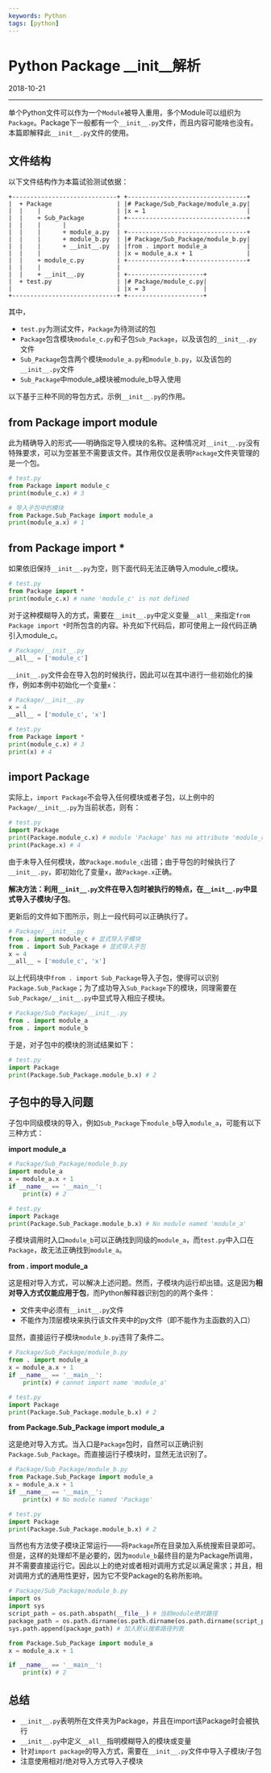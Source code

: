 ```yaml
---
keywords: Python
tags: [python]
---
```


# Python Package __init__解析

2018-10-21

---

单个Python文件可以作为一个`Module`被导入重用，多个Module可以组织为`Package`。Package下一般都有一个`__init__.py`文件，而且内容可能啥也没有。本篇即解释此`__init__.py`文件的使用。

## 文件结构

以下文件结构作为本篇试验测试依据：


    +-----------------------------+ +---------------------------------+
    |  + Package                  | |# Package/Sub_Package/module_a.py|
    |  |    |                     | |x = 1                            |
    |  |    + Sub_Package         | +---------------------------------+
    |  |    |      |              |
    |  |    |      + module_a.py  | +---------------------------------+
    |  |    |      + module_b.py  | |# Package/Sub_Package/module_b.py|
    |  |    |      + __init__.py  | |from . import module_a           |
    |  |    |                     | |x = module_a.x + 1               |
    |  |    + module_c.py         | +---------------+-----------------+
    |  |    |                     |
    |  |    + __init__.py         | +---------------------+
    |  + test.py                  | |# Package/module_c.py|
    |                             | |x = 3                |
    +-----------------------------+ +---------------------+


其中，

- `test.py`为测试文件，`Package`为待测试的包
- `Package`包含模块`module_c.py`和子包`Sub_Package`，以及该包的`__init__.py`文件
- `Sub_Package`包含两个模块`module_a.py`和`module_b.py`，以及该包的`__init__.py`文件
- `Sub_Package`中module_a模块被module_b导入使用

以下基于三种不同的导包方式，示例`__init__.py`的作用。

## from Package import module

此为精确导入的形式——明确指定导入模块的名称。这种情况对`__init__.py`没有特殊要求，可以为空甚至不需要该文件。其作用仅仅是表明`Package`文件夹管理的是一个包。

```python
# test.py
from Package import module_c
print(module_c.x) # 3

# 导入子包中的模块
from Package.Sub_Package import module_a
print(module_a.x) # 1
```

## from Package import *

如果依旧保持`__init__.py`为空，则下面代码无法正确导入module_c模块。

```python
# test.py
from Package import *
print(module_c.x) # name 'module_c' is not defined
```

对于这种模糊导入的方式，需要在`__init__.py`中定义变量`__all__`来指定`from Package import *`时所包含的内容。补充如下代码后，即可使用上一段代码正确引入module_c。

```python
# Package/__init__.py
__all__ = ['module_c']
```

`__init__.py`文件会在导入包的时候执行，因此可以在其中进行一些初始化的操作，例如本例中初始化一个变量`x`：

```python
# Package/__init__.py
x = 4
__all__ = ['module_c', 'x']
```

```python
# test.py
from Package import *
print(module_c.x) # 3
print(x) # 4
```
## import Package

实际上，`import Package`不会导入任何模块或者子包，以上例中的`Package/__init__.py`为当前状态，则有：

```python
# test.py
import Package
print(Package.module_c.x) # module 'Package' has no attribute 'module_c'
print(Package.x) # 4
```

由于未导入任何模块，故`Package.module_c`出错；由于导包的时候执行了`__init__.py`，即初始化了变量`x`，故`Package.x`正确。

**解决方法：利用`__init__.py`文件在导入包时被执行的特点，在`__init__.py`中显式导入子模块/子包**。

更新后的文件如下图所示，则上一段代码可以正确执行了。

```python
# Package/__init__.py
from . import module_c # 显式导入子模块
from . import Sub_Package # 显式导入子包
x = 4
__all__ = ['module_c', 'x']
```

以上代码块中`from . import Sub_Package`导入子包，使得可以识别`Package.Sub_Package`；为了成功导入`Sub_Package`下的模块，同理需要在`Sub_Package/__init__.py`中显式导入相应子模块。

```python
# Package/Sub_Package/__init__.py
from . import module_a
from . import module_b
```

于是，对子包中的模块的测试结果如下：

```python
# test.py
import Package
print(Package.Sub_Package.module_b.x) # 2
```

## 子包中的导入问题

子包中同级模块的导入，例如`Sub_Package`下`module_b`导入`module_a`，可能有以下三种方式：

**import module_a**

```python
# Package/Sub_Package/module_b.py
import module_a
x = module_a.x + 1
if __name__ == '__main__':
    print(x) # 2

# test.py
import Package
print(Package.Sub_Package.module_b.x) # No module named 'module_a'
```

子模块调用时入口`module_b`可以正确找到同级的`module_a`，而`test.py`中入口在`Package`，故无法正确找到`module_a`。

**from . import module_a**

这是相对导入方式，可以解决上述问题。然而，子模块内运行却出错。这是因为**相对导入方式仅能应用于包**，而Python解释器识别包的的两个条件：
- 文件夹中必须有`__init__.py`文件
- 不能作为顶层模块来执行该文件夹中的py文件（即不能作为主函数的入口）

显然，直接运行子模块`module_b.py`违背了条件二。

```python
# Package/Sub_Package/module_b.py
from . import module_a
x = module_a.x + 1
if __name__ == '__main__':
    print(x) # cannot import name 'module_a'

# test.py
import Package
print(Package.Sub_Package.module_b.x) # 2
```

**from Package.Sub_Package import module_a**

这是绝对导入方式。当入口是`Package`包时，自然可以正确识别`Package.Sub_Package`。而直接运行子模块时，显然无法识别了。

```python
# Package/Sub_Package/module_b.py
from Package.Sub_Package import module_a
x = module_a.x + 1
if __name__ == '__main__':
    print(x) # No module named 'Package'

# test.py
import Package
print(Package.Sub_Package.module_b.x) # 2
```

当然也有方法使子模块正常运行——将`Package`所在目录加入系统搜索目录即可。但是，这样的处理却不是必要的，因为`module_b`最终目的是为Package所调用，并不需要直接运行它。因此以上的绝对或者相对调用方式足以满足需求；并且，相对调用方式的通用性更好，因为它不受Package的名称所影响。

```python
# Package/Sub_Package/module_b.py
import os
import sys
script_path = os.path.abspath(__file__) # 当前module绝对路径
package_path = os.path.dirname(os.path.dirname(os.path.dirname(script_path))) # 上三级路径，即Package的父目录
sys.path.append(package_path) # 加入默认搜索路径列表

from Package.Sub_Package import module_a
x = module_a.x + 1

if __name__ == '__main__':
    print(x) # 2
```

## 总结

- `__init__.py`表明所在文件夹为Package，并且在import该Package时会被执行
- `__init__.py`中定义`__all__`指明模糊导入的模块或变量
- 针对`import package`的导入方式，需要在`__init__.py`文件中导入子模块/子包
- 注意使用相对/绝对导入方式导入子模块 